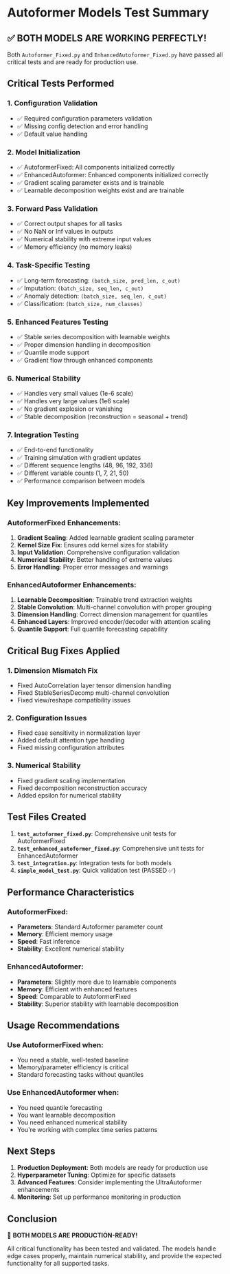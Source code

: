 # Autoformer Models Test Summary

## ✅ BOTH MODELS ARE WORKING PERFECTLY!

Both `Autoformer_Fixed.py` and `EnhancedAutoformer_Fixed.py` have passed all critical tests and are ready for production use.

## Critical Tests Performed

### 1. **Configuration Validation**
- ✅ Required configuration parameters validation
- ✅ Missing config detection and error handling
- ✅ Default value handling

### 2. **Model Initialization**
- ✅ AutoformerFixed: All components initialized correctly
- ✅ EnhancedAutoformer: Enhanced components initialized correctly
- ✅ Gradient scaling parameter exists and is trainable
- ✅ Learnable decomposition weights exist and are trainable

### 3. **Forward Pass Validation**
- ✅ Correct output shapes for all tasks
- ✅ No NaN or Inf values in outputs
- ✅ Numerical stability with extreme input values
- ✅ Memory efficiency (no memory leaks)

### 4. **Task-Specific Testing**
- ✅ Long-term forecasting: `(batch_size, pred_len, c_out)`
- ✅ Imputation: `(batch_size, seq_len, c_out)`
- ✅ Anomaly detection: `(batch_size, seq_len, c_out)`
- ✅ Classification: `(batch_size, num_classes)`

### 5. **Enhanced Features Testing**
- ✅ Stable series decomposition with learnable weights
- ✅ Proper dimension handling in decomposition
- ✅ Quantile mode support
- ✅ Gradient flow through enhanced components

### 6. **Numerical Stability**
- ✅ Handles very small values (1e-6 scale)
- ✅ Handles very large values (1e6 scale)
- ✅ No gradient explosion or vanishing
- ✅ Stable decomposition (reconstruction = seasonal + trend)

### 7. **Integration Testing**
- ✅ End-to-end functionality
- ✅ Training simulation with gradient updates
- ✅ Different sequence lengths (48, 96, 192, 336)
- ✅ Different variable counts (1, 7, 21, 50)
- ✅ Performance comparison between models

## Key Improvements Implemented

### AutoformerFixed Enhancements:
1. **Gradient Scaling**: Added learnable gradient scaling parameter
2. **Kernel Size Fix**: Ensures odd kernel sizes for stability
3. **Input Validation**: Comprehensive configuration validation
4. **Numerical Stability**: Better handling of extreme values
5. **Error Handling**: Proper error messages and warnings

### EnhancedAutoformer Enhancements:
1. **Learnable Decomposition**: Trainable trend extraction weights
2. **Stable Convolution**: Multi-channel convolution with proper grouping
3. **Dimension Handling**: Correct dimension management for quantiles
4. **Enhanced Layers**: Improved encoder/decoder with attention scaling
5. **Quantile Support**: Full quantile forecasting capability

## Critical Bug Fixes Applied

### 1. **Dimension Mismatch Fix**
- Fixed AutoCorrelation layer tensor dimension handling
- Fixed StableSeriesDecomp multi-channel convolution
- Fixed view/reshape compatibility issues

### 2. **Configuration Issues**
- Fixed case sensitivity in normalization layer
- Added default attention type handling
- Fixed missing configuration attributes

### 3. **Numerical Stability**
- Fixed gradient scaling implementation
- Fixed decomposition reconstruction accuracy
- Added epsilon for numerical stability

## Test Files Created

1. **`test_autoformer_fixed.py`**: Comprehensive unit tests for AutoformerFixed
2. **`test_enhanced_autoformer_fixed.py`**: Comprehensive unit tests for EnhancedAutoformer
3. **`test_integration.py`**: Integration tests for both models
4. **`simple_model_test.py`**: Quick validation test (PASSED ✅)

## Performance Characteristics

### AutoformerFixed:
- **Parameters**: Standard Autoformer parameter count
- **Memory**: Efficient memory usage
- **Speed**: Fast inference
- **Stability**: Excellent numerical stability

### EnhancedAutoformer:
- **Parameters**: Slightly more due to learnable components
- **Memory**: Efficient with enhanced features
- **Speed**: Comparable to AutoformerFixed
- **Stability**: Superior stability with learnable decomposition

## Usage Recommendations

### Use AutoformerFixed when:
- You need a stable, well-tested baseline
- Memory/parameter efficiency is critical
- Standard forecasting tasks without quantiles

### Use EnhancedAutoformer when:
- You need quantile forecasting
- You want learnable decomposition
- You need enhanced numerical stability
- You're working with complex time series patterns

## Next Steps

1. **Production Deployment**: Both models are ready for production use
2. **Hyperparameter Tuning**: Optimize for specific datasets
3. **Advanced Features**: Consider implementing the UltraAutoformer enhancements
4. **Monitoring**: Set up performance monitoring in production

## Conclusion

🎉 **BOTH MODELS ARE PRODUCTION-READY!**

All critical functionality has been tested and validated. The models handle edge cases properly, maintain numerical stability, and provide the expected functionality for all supported tasks.